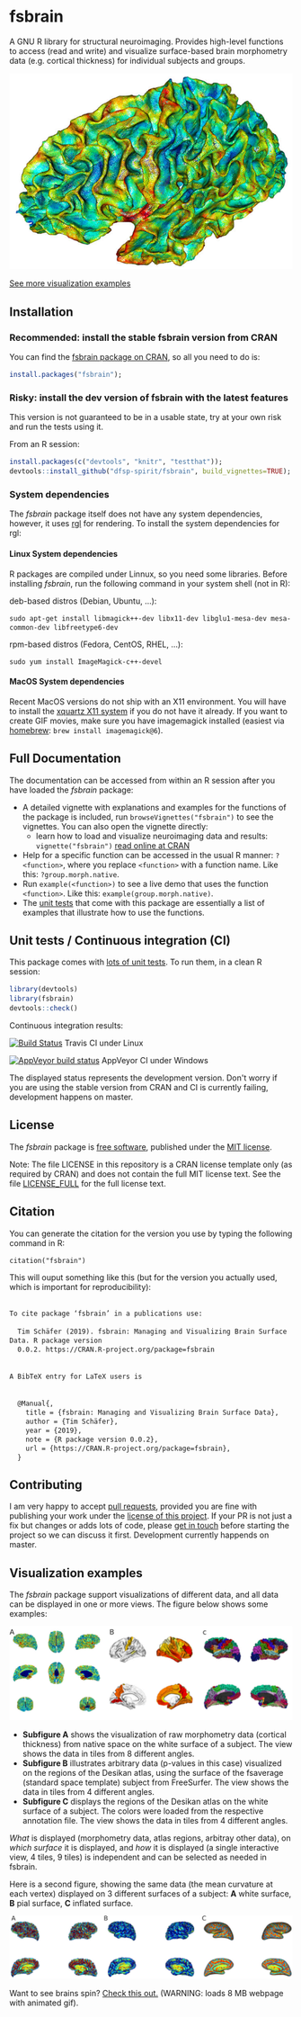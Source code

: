 # fsbrain
A GNU R library for structural neuroimaging. Provides high-level functions to access (read and write) and visualize surface-based brain morphometry data (e.g. cortical thickness) for individual subjects and groups.

![Vis](./vignettes/fsbrain_ct.jpg?raw=true "Cortical thickness visualization, created with fsbrain")

[See more visualization examples](#visualization-examples)

## Installation

### Recommended: install the stable fsbrain version from CRAN

You can find the [fsbrain package on CRAN](https://cran.r-project.org/package=fsbrain), so all you need to do is:

```r
install.packages("fsbrain");
```

### Risky: install the dev version of fsbrain with the latest features

This version is not guaranteed to be in a usable state, try at your own risk and run the tests using it.

From an R session:

```r
install.packages(c("devtools", "knitr", "testthat"));
devtools::install_github("dfsp-spirit/fsbrain", build_vignettes=TRUE);
```

### System dependencies

The *fsbrain* package itself does not have any system dependencies, however, it uses [rgl](https://CRAN.R-project.org/package=rgl) for rendering. To install the system dependencies for rgl:

#### Linux System dependencies

R packages are compiled under Linnux, so you need some libraries. Before installing *fsbrain*, run the following command in your system shell (not in R):

deb-based distros (Debian, Ubuntu, ...):
```shell
sudo apt-get install libmagick++-dev libx11-dev libglu1-mesa-dev mesa-common-dev libfreetype6-dev
```
rpm-based distros (Fedora, CentOS, RHEL, ...):
```shell
sudo yum install ImageMagick-c++-devel
```


#### MacOS System dependencies

Recent MacOS versions do not ship with an X11 environment. You will have to install the [xquartz X11 system](https://www.xquartz.org/) if you do not have it already. If you want to create GIF movies, make sure you have imagemagick installed (easiest via [homebrew](https://brew.sh/): `brew install imagemagick@6`).


## Full Documentation

The documentation can be accessed from within an R session after you have loaded the *fsbrain* package:

* A detailed vignette with explanations and examples for the functions of the package is included, run `browseVignettes("fsbrain")` to see the vignettes. You can also open the vignette directly:
  * learn how to load and visualize neuroimaging data and results: `vignette("fsbrain")` [read online at CRAN](https://cran.r-project.org/web/packages/fsbrain/vignettes/fsbrain.html)  
* Help for a specific function can be accessed in the usual R manner: `?<function>`, where you replace `<function>` with a function name. Like this: `?group.morph.native`.
* Run `example(<function>)` to see a live demo that uses the function `<function>`. Like this: `example(group.morph.native)`.
* The [unit tests](./tests/testthat/) that come with this package are essentially a list of examples that illustrate how to use the functions.


## Unit tests / Continuous integration (CI)


This package comes with [lots of unit tests](./tests/testthat/). To run them, in a clean R session:

```r
library(devtools)
library(fsbrain)
devtools::check()
```

Continuous integration results: 

[![Build Status](https://travis-ci.org/dfsp-spirit/fsbrain.svg?branch=master)](https://travis-ci.org/dfsp-spirit/fsbrain) Travis CI under Linux

[![AppVeyor build status](https://ci.appveyor.com/api/projects/status/github/dfsp-spirit/fsbrain?branch=master&svg=true)](https://ci.appveyor.com/project/dfsp-spirit/fsbrain) AppVeyor CI under Windows

The displayed status represents the development version. Don't worry if you are using the stable version from CRAN and CI is currently failing, development happens on master.


## License

The *fsbrain* package is [free software](https://en.wikipedia.org/wiki/Free_software), published under the [MIT license](https://opensource.org/licenses/MIT).

Note: The file LICENSE in this repository is a CRAN license template only (as required by CRAN) and does not contain the full MIT  license text. See the file [LICENSE_FULL](./LICENSE_FULL) for the full license text.


## Citation

You can generate the citation for the version you use by typing the following command in R:

```
citation("fsbrain")
```

This will ouput something like this (but for the version you actually used, which is important for reproducibility):
```

To cite package ‘fsbrain’ in a publications use:

  Tim Schäfer (2019). fsbrain: Managing and Visualizing Brain Surface Data. R package version
  0.0.2. https://CRAN.R-project.org/package=fsbrain


A BibTeX entry for LaTeX users is


  @Manual{,
    title = {fsbrain: Managing and Visualizing Brain Surface Data},
    author = {Tim Schäfer},
    year = {2019},
    note = {R package version 0.0.2},
    url = {https://CRAN.R-project.org/package=fsbrain},
  }
```

## Contributing

I am very happy to accept [pull requests](https://help.github.com/en/github/collaborating-with-issues-and-pull-requests/creating-a-pull-request), provided you are fine with publishing your work under the [license of this project](#license). If your PR is not just a fix but changes or adds lots of code, please [get in touch](http://rcmd.org/ts/#contact) before starting the project so we can discuss it first. Development currently happends on master.


## Visualization examples

The *fsbrain* package support visualizations of different data, and all data can be displayed in one or more views. The figure below shows some examples:

![Visoverview](./web/fsbrain_vis_overview.jpg?raw=true "Some visualization options from fsbrain")

* **Subfigure A** shows the visualization of raw morphometry data (cortical thickness) from native space on the white surface of a subject. The view shows the data in tiles from 8 different angles.
* **Subfigure B** illustrates arbitrary data (p-values in this case) visualized on the regions of the Desikan atlas, using the surface of the fsaverage (standard space template) subject from FreeSurfer. The view shows the data in tiles from 4 different angles.
* **Subfigure C** displays the regions of the Desikan atlas on the white surface of a subject. The colors were loaded from the respective annotation file. The view shows the data in tiles from 4 different angles.

*What* is displayed (morphometry data, atlas regions, arbitray other data), on *which surface* it is displayed, and *how* it is displayed (a single interactive view, 4 tiles, 9 tiles) is independent and can be selected as needed in fsbrain.

Here is a second figure, showing the same data (the mean curvature at each vertex) displayed on 3 different surfaces of a subject: **A** white surface, **B** pial surface, **C** inflated surface.

![Vissurfaces](./web/fsbrain_curvature_surfaces.jpg?raw=true "Curvature visualization on different surfaces, rendered with fsbrain")


Want to see brains spin? [Check this out.](./web/fsbrain_movies.md) (WARNING: loads 8 MB webpage with animated gif).
